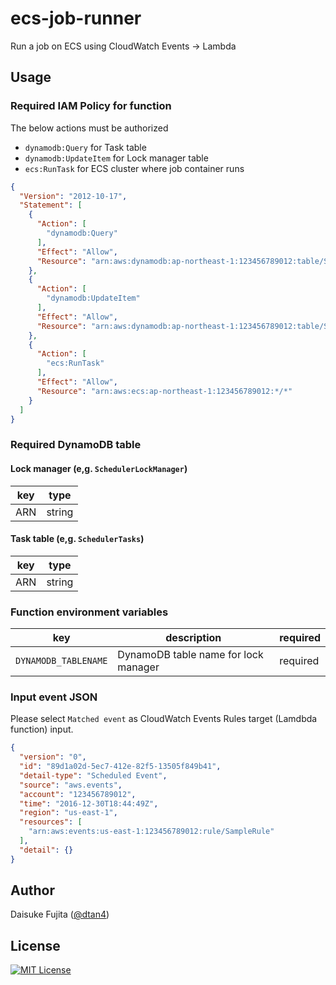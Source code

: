 # ecs-job-runner

Run a job on ECS using CloudWatch Events -> Lambda

## Usage

### Required IAM Policy for function

The below actions must be authorized

- `dynamodb:Query` for Task table
- `dynamodb:UpdateItem` for Lock manager table
- `ecs:RunTask` for ECS cluster where job container runs

```json
{
  "Version": "2012-10-17",
  "Statement": [
    {
      "Action": [
        "dynamodb:Query"
      ],
      "Effect": "Allow",
      "Resource": "arn:aws:dynamodb:ap-northeast-1:123456789012:table/SchedulerTasks"
    },
    {
      "Action": [
        "dynamodb:UpdateItem"
      ],
      "Effect": "Allow",
      "Resource": "arn:aws:dynamodb:ap-northeast-1:123456789012:table/SchedulerLockManager"
    },
    {
      "Action": [
        "ecs:RunTask"
      ],
      "Effect": "Allow",
      "Resource": "arn:aws:ecs:ap-northeast-1:123456789012:*/*"
    }
  ]
}
```

### Required DynamoDB table

#### Lock manager (e,g. `SchedulerLockManager`)

|key|type|
|---|---|
|ARN|string|

#### Task table (e,g. `SchedulerTasks`)

|key|type|
|---|---|
|ARN|string|

### Function environment variables

|key|description|required|
|---|---|---|
|`DYNAMODB_TABLENAME`|DynamoDB table name for lock manager|required|

### Input event JSON

Please select `Matched event` as CloudWatch Events Rules target (Lamdbda function) input.

```json
{
  "version": "0",
  "id": "89d1a02d-5ec7-412e-82f5-13505f849b41",
  "detail-type": "Scheduled Event",
  "source": "aws.events",
  "account": "123456789012",
  "time": "2016-12-30T18:44:49Z",
  "region": "us-east-1",
  "resources": [
    "arn:aws:events:us-east-1:123456789012:rule/SampleRule"
  ],
  "detail": {}
}
```

## Author

Daisuke Fujita ([@dtan4](https://github.com/dtan4))

## License

[![MIT License](http://img.shields.io/badge/license-MIT-blue.svg?style=flat)](LICENSE)
